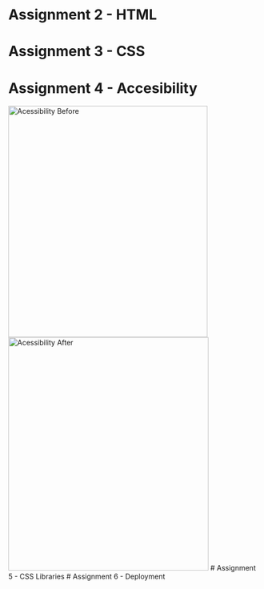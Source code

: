 # Assignment 2 - HTML
# Assignment 3 - CSS
# Assignment 4 - Accesibility
<img width="398" height="462" alt="Acessibility Before" src="https://github.com/user-attachments/assets/11df589f-59b0-4fb2-b32b-b2dab2035f75" />
<img width="400" height="466" alt="Acessibility After" src="https://github.com/user-attachments/assets/c7f4535d-d0f5-47c7-b0d4-4306781613cc" />
# Assignment 5 - CSS Libraries
# Assignment 6 - Deployment